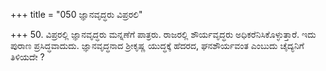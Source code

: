 +++
title = "050 ಜ್ಞಾನವೃದ್ಧರು ವಿಪ್ರರಲಿ"

+++
50. ವಿಪ್ರರಲ್ಲಿ ಜ್ಞಾನವೃದ್ಧರು ಮನ್ನಣೆಗೆ ಪಾತ್ರರು. ರಾಜರಲ್ಲಿ ಶೌರ್ಯವೃದ್ಧರು  ಅಧಿಕರೆನಿಸಿಕೊಳ್ಳುತ್ತಾರೆ. ಇದು ಪುರಾಣ ಪ್ರಸಿದ್ಧವಾದುದು.  ಜ್ಞಾನವೃದ್ಧನಾದ ಶ್ರೀಕೃಷ್ಣ ಯುದ್ಧಕ್ಕೆ ಹೆದರದ,  ಘನಶೌರ್ಯವಂತ ಎಂಬುದು ಚೈದ್ಯನಿಗೆ ತಿಳಿಯದೇ ?